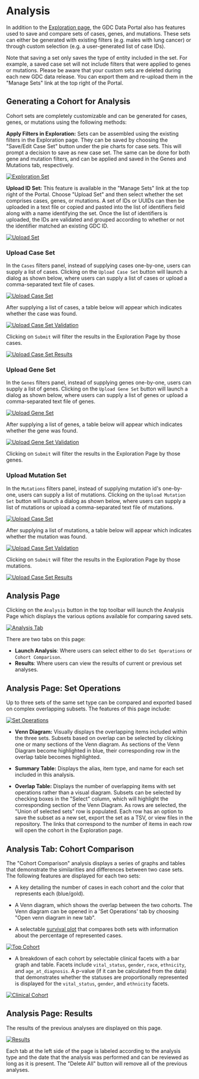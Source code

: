 # Analysis

In addition to the [Exploration page](Exploration.md), the GDC Data Portal also has features used to save and compare sets of cases, genes, and mutations. These sets can either be generated with existing filters (e.g. males with lung cancer) or through custom selection (e.g. a user-generated list of case IDs).

Note that saving a set only saves the type of entity included in the set. For example, a saved case set will not include filters that were applied to genes or mutations. Please be aware that your custom sets are deleted during each new GDC data release. You can export them and re-upload them in the "Manage Sets" link at the top right of the Portal.

## Generating a Cohort for Analysis

Cohort sets are completely customizable and can be generated for cases, genes, or mutations using the following methods:

__Apply Filters in Exploration:__ Sets can be assembled using the existing filters in the Exploration page.  They can be saved by choosing the "Save/Edit Case Set" button under the pie charts for case sets. This will prompt a decision to save as new case set. The same can be done for both gene and mutation filters, and can be applied and saved in the Genes and Mutations tab, respectively.

[![Exploration Set](images/GDC-ExplorationSet-Cohort_v2.png)](images/GDC-ExplorationSet-Cohort_v2.png "Click to see the full image.")

__Upload ID Set:__ This feature is available in the "Manage Sets" link at the top right of the Portal. Choose "Upload Set" and then select whether the set comprises cases, genes, or mutations. A set of IDs or UUIDs can then be uploaded in a text file or copied and pasted into the list of identifiers field along with a name identifying the set. Once the list of identifiers is uploaded, the IDs are validated and grouped according to whether or not the identifier matched an existing GDC ID.

[![Upload Set](images/GDC-UploadSet-Cohort_v2.png)](images/GDC-UploadSet-Cohort_v2.png "Click to see the full image.")

### Upload Case Set

In the `Cases` filters panel, instead of supplying cases one-by-one, users can supply a list of cases.  Clicking on the `Upload Case Set` button will launch a dialog as shown below, where users can supply a list of cases or upload a comma-separated text file of cases.

[![Upload Case Set](images/gdc-exploration-case-set.png)](images/gdc-exploration-case-set.png "Click to see the full image.")

After supplying a list of cases, a table below will appear which indicates whether the case was found.

[![Upload Case Set Validation](images/gdc-exploration-case-set-validation.png)](images/gdc-exploration-case-set-validation.png "Click to see the full image.")

Clicking on `Submit` will filter the results in the Exploration Page by those cases.

[![Upload Case Set Results](images/case-set-filter_v3.png)](images/case-set-filter_v2.png "Click to see the full image.")

### Upload Gene Set

In the `Genes` filters panel, instead of supplying genes one-by-one, users can supply a list of genes.  Clicking on the `Upload Gene Set` button will launch a dialog as shown below, where users can supply a list of genes or upload a comma-separated text file of genes.

[![Upload Gene Set](images/Exploration-Upload-Gene-Set.png)](images/Exploration-Upload-Gene-Set.png "Click to see the full image.")

After supplying a list of genes, a table below will appear which indicates whether the gene was found.

[![Upload Gene Set Validation](images/Exploration-Upload-Gene-Set-Validation.png)](images/Exploration-Upload-Gene-Set-Validation.png "Click to see the full image.")

Clicking on `Submit` will filter the results in the Exploration Page by those genes.

### Upload Mutation Set

In the `Mutations` filters panel, instead of supplying mutation id's one-by-one, users can supply a list of mutations.  Clicking on the `Upload Mutation Set` button will launch a dialog as shown below, where users can supply a list of mutations or upload a comma-separated text file of mutations.

[![Upload Case Set](images/gdc-exploration-mutation-set.png)](images/gdc-exploration-mutation-set.png "Click to see the full image.")

After supplying a list of mutations, a table below will appear which indicates whether the mutation was found.

[![Upload Case Set Validation](images/gdc-exploration-mutation-set-validation.png)](images/gdc-exploration-mutation-set-validation.png "Click to see the full image.")

Clicking on `Submit` will filter the results in the Exploration Page by those mutations.

[![Upload Case Set Results](images/mutation-set-filter.png)](images/mutation-set-filter.png "Click to see the full image.")

## Analysis Page
Clicking on the `Analysis` button in the top toolbar will launch the Analysis Page which displays the various options available for comparing saved sets.

[![Analysis Tab](images/GDC-Analysis-Tab.png)](images/GDC-Analysis-Tab.png "Click to see the full image.")

There are two tabs on this page:

* __Launch Analysis__: Where users can select either to do `Set Operations` or `Cohort Comparison`.
* __Results__: Where users can view the results of current or previous set analyses.

## Analysis Page: Set Operations

Up to three sets of the same set type can be compared and exported based on complex overlapping subsets. The features of this page include:

[![Set Operations](images/GDC-SetOpsFull-Cohort.png)](images/GDC-SetOpsFull-Cohort.png "Click to see the full image.")

* __Venn Diagram:__ Visually displays the overlapping items included within the three sets. Subsets based on overlap can be selected by clicking one or many sections of the Venn diagram. As sections of the Venn Diagram become highlighted in blue, their corresponding row in the overlap table becomes highlighted.  

* __Summary Table:__ Displays the alias, item type, and name for each set included in this analysis.

* __Overlap Table:__ Displays the number of overlapping items with set operations rather than a visual diagram. Subsets can be selected by checking boxes in the "Select" column, which will highlight the corresponding section of the Venn Diagram. As rows are selected, the "Union of selected sets" row is populated. Each row has an option to save the subset as a new set,  export the set as a TSV, or view files in the repository. The links that correspond to the number of items in each row will open the cohort in the Exploration page.  


## Analysis Tab: Cohort Comparison

The "Cohort Comparison" analysis displays a series of graphs and tables that demonstrate the similarities and differences between two case sets. The following features are displayed for each two sets:

* A key detailing the number of cases in each cohort and the color that represents each (blue/gold).

* A Venn diagram, which shows the overlap between the two cohorts.  The Venn diagram can be opened in a 'Set Operations' tab by choosing "Open venn diagram in new tab".

* A selectable [survival plot](Exploration.md#survival-analysis) that compares both sets with information about the percentage of represented cases.

[![Top Cohort](images/GDC-Cohort-Comparison-Top.png)](images/GDC-Cohort-Comparison-Top.png "Click to see the full image.")

* A breakdown of each cohort by selectable clinical facets with a bar graph and table. Facets include `vital_status`, `gender`, `race`, `ethnicity`, and `age_at_diagnosis`.  A p-value (if it can be calculated from the data) that demonstrates whether the statuses are proportionally represented is displayed for the `vital_status`, `gender`, and `ethnicity` facets.  

[![Clinical Cohort](images/GDC-Clinical-Cohort.png)](images/GDC-Clinical-Cohort.png "Click to see the full image.")

## Analysis Page: Results

The results of the previous analyses are displayed on this page.

[![Results](images/gdc-analysis-resultstab.png)](images/gdc-analysis-resultstab.png "Click to see the full image.")

Each tab at the left side of the page is labeled according to the analysis type and the date that the analysis was performed and can be reviewed as long as it is present. The "Delete All" button will remove all of the previous analyses.  

